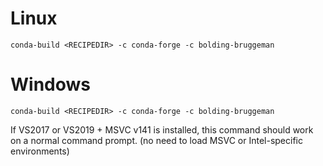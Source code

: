 # Linux

`conda-build <RECIPEDIR> -c conda-forge -c bolding-bruggeman`

# Windows

`conda-build <RECIPEDIR> -c conda-forge -c bolding-bruggeman`

If VS2017 or VS2019 + MSVC v141 is installed, this command should work on a
normal command prompt. (no need to load MSVC or Intel-specific environments)